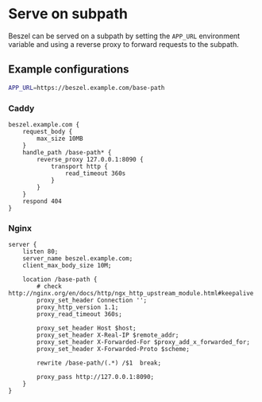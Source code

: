 # Serve on subpath

Beszel can be served on a subpath by setting the `APP_URL` environment variable and using a reverse proxy to forward requests to the subpath.

## Example configurations

```bash
APP_URL=https://beszel.example.com/base-path
```

### Caddy

```text
beszel.example.com {
	request_body {
		max_size 10MB
	}
	handle_path /base-path* {
		reverse_proxy 127.0.0.1:8090 {
			transport http {
				read_timeout 360s
			}
		}
	}
	respond 404
}
```

### Nginx

```nginx
server {
	listen 80;
	server_name beszel.example.com;
	client_max_body_size 10M;

	location /base-path {
		# check http://nginx.org/en/docs/http/ngx_http_upstream_module.html#keepalive
		proxy_set_header Connection '';
		proxy_http_version 1.1;
		proxy_read_timeout 360s;

		proxy_set_header Host $host;
		proxy_set_header X-Real-IP $remote_addr;
		proxy_set_header X-Forwarded-For $proxy_add_x_forwarded_for;
		proxy_set_header X-Forwarded-Proto $scheme;

		rewrite /base-path/(.*) /$1  break;

		proxy_pass http://127.0.0.1:8090;
	}
}
```
